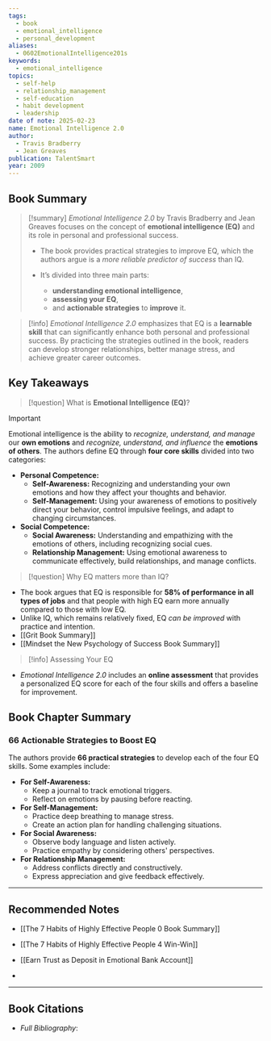 ```yaml
---
tags:
  - book
  - emotional_intelligence
  - personal_development
aliases:
  - 0602EmotionalIntelligence201s
keywords:
  - emotional_intelligence
topics:
  - self-help
  - relationship_management
  - self-education
  - habit development
  - leadership
date of note: 2025-02-23
name: Emotional Intelligence 2.0
author:
  - Travis Bradberry
  - Jean Greaves
publication: TalentSmart
year: 2009
---
```


## Book Summary

>[!summary]
>_Emotional Intelligence 2.0_ by Travis Bradberry and Jean Greaves focuses on the concept of **emotional intelligence (EQ)** and its role in personal and professional success. 
>
>- The book provides practical strategies to improve EQ, which the authors argue is a *more reliable predictor of success* than IQ. 
>
>- It’s divided into three main parts: 
>	- **understanding emotional intelligence**, 
>	- **assessing your EQ**, 
>	- and **actionable strategies** to **improve** it.


>[!info]
>_Emotional Intelligence 2.0_ emphasizes that EQ is a **learnable skill** that can significantly enhance both personal and professional success. By practicing the strategies outlined in the book, readers can develop stronger relationships, better manage stress, and achieve greater career outcomes.

## Key Takeaways

>[!question]
>What is **Emotional Intelligence (EQ)**?

>[!important]
> Emotional intelligence is the ability to *recognize, understand, and manage* our **own emotions** and *recognize, understand, and influence* the **emotions of others**. The authors define EQ through **four core skills** divided into two categories:
> 
> - **Personal Competence:**
>     - **Self-Awareness:** Recognizing and understanding your own emotions and how they affect your thoughts and behavior.
>     - **Self-Management:** Using your awareness of emotions to positively direct your behavior, control impulsive feelings, and adapt to changing circumstances.
> - **Social Competence:**
>     - **Social Awareness:** Understanding and empathizing with the emotions of others, including recognizing social cues.
>     - **Relationship Management:** Using emotional awareness to communicate effectively, build relationships, and manage conflicts.


>[!question]
>Why EQ matters more than IQ?

- The book argues that EQ is responsible for **58% of performance in all types of jobs** and that people with high EQ earn more annually compared to those with low EQ.
- Unlike IQ, which remains relatively fixed, EQ *can be improved* with practice and intention.
- [[Grit Book Summary]]
- [[Mindset the New Psychology of Success Book Summary]]


>[!info]
>Assessing Your EQ

- _Emotional Intelligence 2.0_ includes an **online assessment** that provides a personalized EQ score for each of the four skills and offers a baseline for improvement.


## Book Chapter Summary

### 66 Actionable Strategies to Boost EQ

The authors provide **66 practical strategies** to develop each of the four EQ skills. Some examples include:

- **For Self-Awareness:**
    - Keep a journal to track emotional triggers.
    - Reflect on emotions by pausing before reacting.
- **For Self-Management:**
    - Practice deep breathing to manage stress.
    - Create an action plan for handling challenging situations.
- **For Social Awareness:**
    - Observe body language and listen actively.
    - Practice empathy by considering others' perspectives.
- **For Relationship Management:**
    - Address conflicts directly and constructively.
    - Express appreciation and give feedback effectively.





-----------
##  Recommended Notes

- [[The 7 Habits of Highly Effective People 0 Book Summary]]
- [[The 7 Habits of Highly Effective People 4 Win-Win]]

- [[Earn Trust as Deposit in Emotional Bank Account]]
- 



----------
## Book Citations

- *Full Bibliography*:


